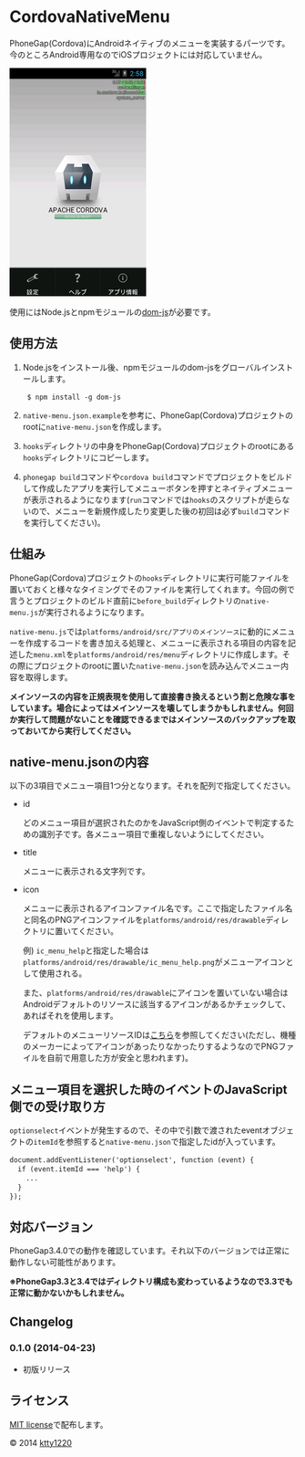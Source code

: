 # CordovaNativeMenu

PhoneGap(Cordova)にAndroidネイティブのメニューを実装するパーツです。今のところAndroid専用なのでiOSプロジェクトには対応していません。

![スクリーンショット](ss.png)

使用にはNode.jsとnpmモジュールの[dom-js](https://github.com/teknopaul/dom-js)が必要です。

## 使用方法

1. Node.jsをインストール後、npmモジュールのdom-jsをグローバルインストールします。

        $ npm install -g dom-js

2. `native-menu.json.example`を参考に、PhoneGap(Cordova)プロジェクトのrootに`native-menu.json`を作成します。

3. `hooks`ディレクトリの中身をPhoneGap(Cordova)プロジェクトのrootにある`hooks`ディレクトリにコピーします。

4. `phonegap build`コマンドや`cordova build`コマンドでプロジェクトをビルドして作成したアプリを実行してメニューボタンを押すとネイティブメニューが表示されるようになります(`run`コマンドでは`hooks`のスクリプトが走らないので、メニューを新規作成したり変更した後の初回は必ず`build`コマンドを実行してください)。

## 仕組み

PhoneGap(Cordova)プロジェクトの`hooks`ディレクトリに実行可能ファイルを置いておくと様々なタイミングでそのファイルを実行してくれます。今回の例で言うとプロジェクトのビルド直前に`before_build`ディレクトリの`native-menu.js`が実行されるようになります。

`native-menu.js`では`platforms/android/src/アプリのメインソース`に動的にメニューを作成するコードを書き加える処理と、メニューに表示される項目の内容を記述した`menu.xml`を`platforms/android/res/menu`ディレクトリに作成します。その際にプロジェクトのrootに置いた`native-menu.json`を読み込んでメニュー内容を取得します。

__メインソースの内容を正規表現を使用して直接書き換えるという割と危険な事をしています。場合によってはメインソースを壊してしまうかもしれません。何回か実行して問題がないことを確認できるまではメインソースのバックアップを取っておいてから実行してください。__

## native-menu.jsonの内容

以下の3項目でメニュー項目1つ分となります。それを配列で指定してください。

* id

    どのメニュー項目が選択されたのかをJavaScript側のイベントで判定するための識別子です。各メニュー項目で重複しないようにしてください。

* title

    メニューに表示される文字列です。

* icon

    メニューに表示されるアイコンファイル名です。ここで指定したファイル名と同名のPNGアイコンファイルを`platforms/android/res/drawable`ディレクトリに置いてください。
    
    例) `ic_menu_help`と指定した場合は`platforms/android/res/drawable/ic_menu_help.png`がメニューアイコンとして使用される。

    また、`platforms/android/res/drawable`にアイコンを置いていない場合はAndroidデフォルトのリソースに該当するアイコンがあるかチェックして、あればそれを使用します。
    
    デフォルトのメニューリソースIDは[こちら](http://androiddrawables.com/Menu.html)を参照してください(ただし、機種のメーカーによってアイコンがあったりなかったりするようなのでPNGファイルを自前で用意した方が安全と思われます)。

## メニュー項目を選択した時のイベントのJavaScript側での受け取り方

`optionselect`イベントが発生するので、その中で引数で渡されたeventオブジェクトの`itemId`を参照すると`native-menu.json`で指定したidが入っています。

    document.addEventListener('optionselect', function (event) {
      if (event.itemId === 'help') {
        ...
      }
    });

## 対応バージョン

PhoneGap3.4.0での動作を確認しています。それ以下のバージョンでは正常に動作しない可能性があります。

__※PhoneGap3.3と3.4ではディレクトリ構成も変わっているようなので3.3でも正常に動かないかもしれません。__

## Changelog

### 0.1.0 (2014-04-23)

* 初版リリース

## ライセンス

[MIT license](http://www.opensource.org/licenses/mit-license)で配布します。

&copy; 2014 [ktty1220](mailto:ktty1220@gmail.com)

